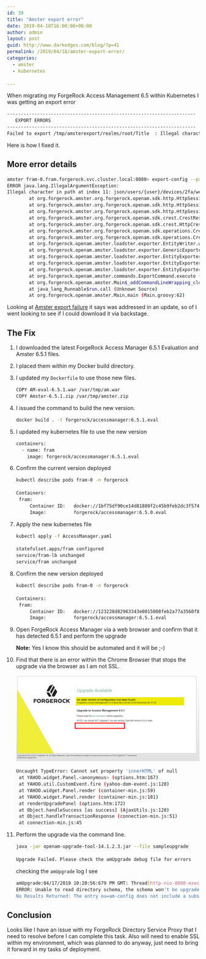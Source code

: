 ```yaml
---
id: 39
title: "Amster export error"
date: 2019-04-18T16:00:00+00:00
author: admin
layout: post
guid: http://www.darkedges.com/blog/?p=41
permalink: /2019/04/18/amster-export-error/
categories:
  - amster
  - kubernetes
  
---
```


When migrating my ForgeRock Access Management 6.5 within Kubernetes I was getting an export error

```bash
---------------------------------------------------------------------
   EXPORT ERRORS
---------------------------------------------------------------------
Failed to export /tmp/amsterexport/realms/root/Title  : Illegal character in path at index 11: json/users/{user}/devices/2fa/webauthn?_queryFilter=true
```

Here is how I fixed it.

<!-- more -->

## More error details

```bash
amster fram-0.fram.forgerock.svc.cluster.local:8080> export-config --path /tmp/amsterexport --realms / --globalEntities 'DefaultCtsDataStoreProperties' --failOnError true
ERROR java.lang.IllegalArgumentException:
Illegal character in path at index 11: json/users/{user}/devices/2fa/webauthn?_queryFilter=true
        at org.forgerock.amster.org.forgerock.openam.sdk.http.HttpSessionImpl.createRequest (HttpSessionImpl.java:244)
        at org.forgerock.amster.org.forgerock.openam.sdk.http.HttpSessionImpl.createRequest (HttpSessionImpl.java:251)
        at org.forgerock.amster.org.forgerock.openam.sdk.http.HttpSessionImpl.request (HttpSessionImpl.java:202)
        at org.forgerock.amster.org.forgerock.openam.sdk.crest.CrestResourceProviderAsync.queryCollectionWithFilter (CrestResourceProviderAsync.java:412)
        at org.forgerock.amster.org.forgerock.openam.sdk.crest.HttpCrestResourceProvider.queryCollectionWithFilter (HttpCrestResourceProvider.java:357)
        at org.forgerock.amster.org.forgerock.openam.sdk.operations.CrestOperations.queryWithFilter (CrestOperations.java:490)
        at org.forgerock.amster.org.forgerock.openam.sdk.operations.CrestOperations.queryWithFilter (CrestOperations.java:475)
        at org.forgerock.openam.amster.loadster.exporter.EntityWriter.writeCollection (EntityWriter.groovy:85)
        at org.forgerock.openam.amster.loadster.exporter.GenericExporter.exportEntity (GenericExporter.groovy:29)
        at org.forgerock.openam.amster.loadster.exporter.EntityExporter.exportEntity (EntityExporter.groovy:108)
        at org.forgerock.openam.amster.loadster.exporter.EntityExporter.exportRealmEntities (EntityExporter.groovy:101)
        at org.forgerock.openam.amster.loadster.exporter.EntityExporter.exportEntities (EntityExporter.groovy:78)
        at org.forgerock.openam.amster.commands.ExportCommand.execute (ExportCommand.groovy:62)
        at org.forgerock.openam.amster.Main$_addCommandLineWrapping_closure2.doCall (Main.groovy:92)
        at java_lang_Runnable$run.call (Unknown Source)
        at org.forgerock.openam.amster.Main.main (Main.groovy:62)
```

Looking at [Amster export failure](https://bugster.forgerock.org/jira/browse/OPENAM-14049) it says was addressed in an update, so of I went looking to see if I could download it via backstage.

## The Fix

1. I downloaded the latest ForgeRock Access Manager 6.5.1 Evaluation and Amster 6.5.1 files.
1. I placed them within my Docker build directory.
1. I updated my `Dockerfile` to use those new files.

   ```bash
   COPY AM-eval-6.5.1.war /var/tmp/am.war
   COPY Amster-6.5.1.zip /var/tmp/amster.zip
   ```

1. I issued the command to build the new version.

   ```bash
   docker build . -t forgerock/accessmanager:6.5.1.eval
   ```

1. I updated my kubernetes file to use the new version

   ```bash
   containers:
     - name: fram
       image: forgerock/accessmanager:6.5.1.eval
   ```

1. Confirm the current version deployed

   ```bash
   kubectl describe pods fram-0 -n forgerock

   Containers:
    fram:
        Container ID:   docker://1bf75df90ce14d81880f2c45b9feb2dc3f5749558fe26443063d347f52061831
        Image:          forgerock/accessmanager:6.5.0.eval
   ```

1. Apply the new kubernetes file

   ```bash
   kubectl apply -f AccessManager.yaml

   statefulset.apps/fram configured
   service/fram-lb unchanged
   service/fram unchanged
   ```

1. Confirm the new version deployed

   ```bash
   kubectl describe pods fram-0 -n forgerock

   Containers:
    fram:
        Container ID:   docker://123228d82963343e0015008feb2a77a3560f84b3d16bfe726cb28e6646096f1c
        Image:          forgerock/accessmanager:6.5.1.eval
   ```

1. Open ForgeRock Access Manager via a web browser and confirm that it has detected 6.5.1 and perform the upgrade

   **Note:**  Yes I know this should be automated and it will be ;-)

1. Find that there is an error within the Chrome Browser that stops the upgrade via the browser as I am not SSL.

   ![Image failure](/images/2019-04-18-08-28-16.png)

   ```bash
   Uncaught TypeError: Cannot set property 'innerHTML' of null
    at YAHOO.widget.Panel.<anonymous> (options.htm:167)
    at YAHOO.util.CustomEvent.fire (yahoo-dom-event.js:120)
    at YAHOO.widget.Panel.render (container-min.js:59)
    at YAHOO.widget.Panel.render (container-min.js:181)
    at renderUpgradePanel (options.htm:172)
    at Object.handleSuccess [as success] (AjaxUtils.js:120)
    at Object.handleTransactionResponse (connection-min.js:51)
    at connection-min.js:45
   ```

1. Perform the upgrade via the command line.

   ```bash
   java -jar openam-upgrade-tool-14.1.2.3.jar --file sampleupgrade

   Upgrade Failed. Please check the amUpgrade debug file for errors
   ```

   checking the `amUpgrade` log I see

   ```bash
   amUpgrade:04/17/2019 10:20:56:679 PM GMT: Thread[http-nio-8080-exec-2,5,main]: TransactionId[1a90ef2c-363a-45ba-8d0b-2765008252b4-29]
   ERROR: Unable to read directory schema, the schema won't be upgraded
   No Results Returned: The entry ou=am-config does not include a subschemaSubentry attribute
   ```

## Conclusion

Looks like I have an issue with my ForgeRock Directory Service Proxy that I need to resolve before I can complete this task. Also will need to enable SSL within my environment, which was planned to do anyway, just need to bring it forward in my tasks of deployment.